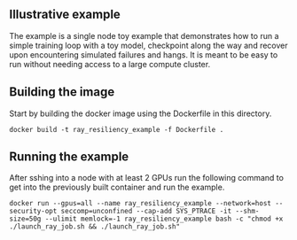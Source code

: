 ## Illustrative example

The example is a single node toy example that demonstrates how to run a simple training loop with a toy model, checkpoint along the way and recover upon encountering simulated failures and hangs. It is meant to be easy to run without needing access to a large compute cluster. 

## Building the image

Start by building the docker image using the Dockerfile in this directory.

```shell
docker build -t ray_resiliency_example -f Dockerfile .
```

## Running the example

 After sshing into a node with at least 2 GPUs run the following command to get into the previously built container and run the example.

```shell
docker run --gpus=all --name ray_resiliency_example --network=host --security-opt seccomp=unconfined --cap-add SYS_PTRACE -it --shm-size=50g --ulimit memlock=-1 ray_resiliency_example bash -c "chmod +x ./launch_ray_job.sh && ./launch_ray_job.sh"
```
